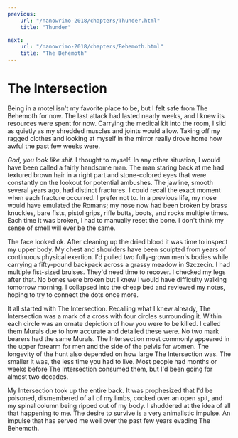 ```yaml
---
previous:
    url: "/nanowrimo-2018/chapters/Thunder.html"
    title: "Thunder"

next:
    url: "/nanowrimo-2018/chapters/Behemoth.html"
    title: "The Behemoth"
---
```


# The Intersection

Being in a motel isn't my favorite place to be, but I felt safe from The Behemoth for now. The last attack had lasted nearly weeks, and I knew its resources were spent for now. Carrying the medical kit into the room, I slid as quietly as my shredded muscles and joints would allow. Taking off my ragged clothes and looking at myself in the mirror really drove home how awful the past few weeks were.

_God, you look like shit._ I thought to myself. In any other situation, I would have been called a fairly handsome man. The man staring back at me had textured brown hair in a right part and stone-colored eyes that were constantly on the lookout for potential ambushes. The jawline, smooth several years ago, had distinct fractures. I could recall the exact moment when each fracture occurred. I prefer not to. In a previous life, my nose would have emulated the Romans; my nose now had been broken by brass knuckles, bare fists, pistol grips, rifle butts, boots, and rocks multiple times. Each time it was broken, I had to manually reset the bone. I don't think my sense of smell will ever be the same.

The face looked ok. After cleaning up the dried blood it was time to inspect my upper body. My chest and shoulders have been sculpted from years of continuous physical exertion. I'd pulled two fully-grown men's bodies while carrying a fifty-pound backpack across a grassy meadow in Szczecin. I had multiple fist-sized bruises. They'd need time to recover. I checked my legs after that. No bones were broken but I knew I would have difficulty walking tomorrow morning. I collapsed into the cheap bed and reviewed my notes, hoping to try to connect the dots once more.

It all started with The Intersection. Recalling what I knew already, The Intersection was a mark of a cross with four circles surrounding it. Within each circle was an ornate depiction of how you were to be killed. I called them Murals due to how accurate and detailed these were. No two mark bearers had the same Murals. The Intersection most commonly appeared in the upper forearm for men and the side of the pelvis for women. The longevity of the hunt also depended on how large The Intersection was. The smaller it was, the less time you had to live. Most people had months or weeks before The Intersection consumed them, but I'd been going for almost two decades.

My Intersection took up the entire back. It was prophesized that I'd be poisoned, dismembered of all of my limbs, cooked over an open spit, and my spinal column being ripped out of my body. I shuddered at the idea of all that happening to me. The desire to survive is a very animalistic impulse. An impulse that has served me well over the past few years evading The Behemoth.
